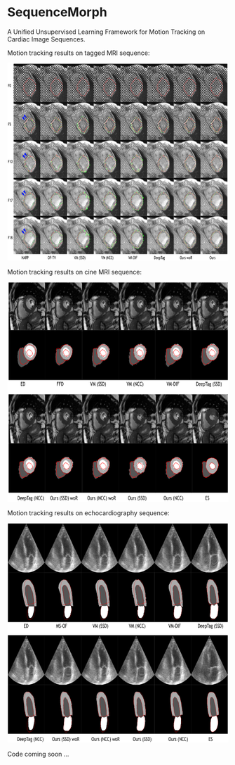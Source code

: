 # SequenceMorph
A Unified Unsupervised Learning Framework for Motion Tracking on Cardiac Image Sequences.

Motion tracking results on tagged MRI sequence:
<div align=center><img width="650" height="450" src="https://github.com/DeepTag/SequenceMorph/blob/main/smt.png"/></div>

Motion tracking results on cine MRI sequence:
<div align=center><img width="650" height="500" src="https://github.com/DeepTag/SequenceMorph/blob/main/smc.png"/></div>

Motion tracking results on echocardiography sequence:
<div align=center><img width="650" height="500" src="https://github.com/DeepTag/SequenceMorph/blob/main/smu.png"/></div>

Code coming soon ...
